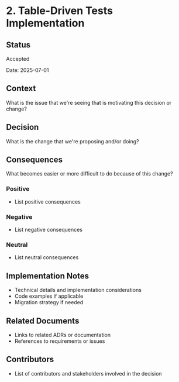 # 2. Table-Driven Tests Implementation

## Status

Accepted

Date: 2025-07-01

## Context

What is the issue that we're seeing that is motivating this decision or change?

## Decision

What is the change that we're proposing and/or doing?

## Consequences

What becomes easier or more difficult to do because of this change?

### Positive

- List positive consequences

### Negative

- List negative consequences

### Neutral

- List neutral consequences

## Implementation Notes

- Technical details and implementation considerations
- Code examples if applicable
- Migration strategy if needed

## Related Documents

- Links to related ADRs or documentation
- References to requirements or issues

## Contributors

- List of contributors and stakeholders involved in the decision
